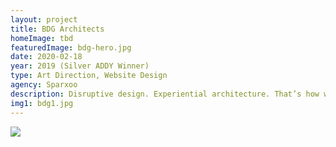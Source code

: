 ```yaml
---
layout: project
title: BDG Architects
homeImage: tbd
featuredImage: bdg-hero.jpg
date: 2020-02-18
year: 2019 (Silver ADDY Winner)
type: Art Direction, Website Design
agency: Sparxoo
description: Disruptive design. Experiential architecture. That’s how we built the new BDG Architects website — with the firm’s guiding principles in mind. Matching their focus on thoughtful design, we were very intentional with every decision. Movement and motion throughout the site is meant to not only add moments of surprise, but to provide subtle cues to guide the user along their journey.
img1: bdg1.jpg
---
```


<div class="col-xs-12 about-work-items__item">
  <img src="{{ site.baseurl}}/assets/images/{{ page.img1 }}">
</div>
